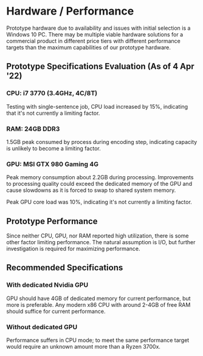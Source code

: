 # Hardware / Performance
Prototype hardware due to availability and issues with initial selection is a Windows 10 PC. There may be multiple viable hardware solutions for a commercial product in different price tiers with different performance targets than the maximum capabilities of our prototype hardware. 

## Prototype Specifications Evaluation (As of 4 Apr '22)

### CPU: i7 3770 (3.4GHz, 4C/8T)
Testing with single-sentence job, CPU load increased by 15%, indicating that it's not currently a limiting factor.

### RAM: 24GB DDR3
1.5GB peak consumed by process during encoding step, indicating capacity is unlikely to become a limiting factor.

### GPU: MSI GTX 980 Gaming 4G
Peak memory consumption about 2.2GB during processing. Improvements to processing quality could exceed the dedicated memory of the GPU and cause slowdowns as it is forced to swap to shared system memory. 

Peak GPU core load was 10%, indicating it's not currently a limiting factor.

## Prototype Performance

Since neither CPU, GPU, nor RAM reported high utilization, there is some other factor limiting performance. The natural assumption is I/O, but further investigation is required for maximizing performance.

## Recommended Specifications 

### With dedicated Nvidia GPU
GPU should have 4GB of dedicated memory for current performance, but more is preferable.
Any modern x86 CPU with around 2-4GB of free RAM should suffice for current performance.
### Without dedicated GPU
Performance suffers in CPU mode; to meet the same performance target would require an unknown amount more than a Ryzen 3700x. 

